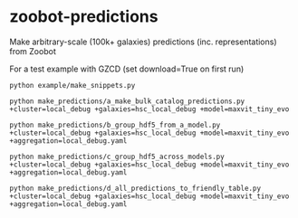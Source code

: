 # zoobot-predictions
Make arbitrary-scale (100k+ galaxies) predictions (inc. representations) from Zoobot


For a test example with GZCD (set download=True on first run)

    python example/make_snippets.py 

    python make_predictions/a_make_bulk_catalog_predictions.py +cluster=local_debug +galaxies=hsc_local_debug +model=maxvit_tiny_evo

    python make_predictions/b_group_hdf5_from_a_model.py +cluster=local_debug +galaxies=hsc_local_debug +model=maxvit_tiny_evo +aggregation=local_debug.yaml

    python make_predictions/c_group_hdf5_across_models.py +cluster=local_debug +galaxies=hsc_local_debug +model=maxvit_tiny_evo +aggregation=local_debug.yaml

    python make_predictions/d_all_predictions_to_friendly_table.py +cluster=local_debug +galaxies=hsc_local_debug +model=maxvit_tiny_evo +aggregation=local_debug.yaml